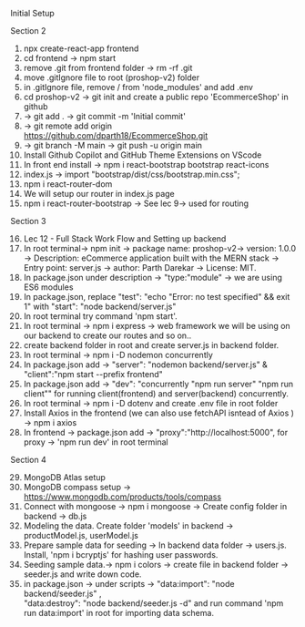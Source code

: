 Initial Setup

Section 2

1. npx create-react-app frontend
2. cd frontend -> npm start
3. remove .git from frontend folder -> rm -rf .git
4. move .gitIgnore file to root (proshop-v2) folder
5. in .gitIgnore file, remove / from 'node_modules' and add .env
6. cd proshop-v2 -> git init and create a public repo 'EcommerceShop' in github
7. -> git add . -> git commit -m 'Initial commit'
8. -> git remote add origin https://github.com/dparth18/EcommerceShop.git
9. -> git branch -M main -> git push -u origin main
10. Install Github Copilot and GitHub Theme Extensions on VScode
11. In front end install -> npm i react-bootstrap bootstrap react-icons
12. index.js -> import "bootstrap/dist/css/bootstrap.min.css";
13. npm i react-router-dom
14. We will setup our router in index.js page
15. npm i react-router-bootstrap -> See lec 9-> used for routing <LinkContaner></LinkContaner>

Section 3

16. Lec 12 - Full Stack Work Flow and Setting up backend
17. In root terminal-> npm init -> package name: proshop-v2-> version: 1.0.0 -> Description: eCommerce application built with the MERN stack -> Entry point: server.js -> author: Parth Darekar -> License: MIT.
18. In package.json under description -> "type:"module" -> we are using ES6 modules
19. In package.json, replace "test": "echo \"Error: no test specified\" && exit 1" with "start": "node backend/server.js"
20. In root terminal try command 'npm start'.
21. In root terminal -> npm i express -> web framework we will be using on our backend to create our routes and so on..
22. create backend folder in root and create server.js in backend folder.
23. In root terminal -> npm i -D nodemon concurrently
24. In package.json add -> "server": "nodemon backend/server.js" & "client":"npm start --prefix frontend"
25. In package.json add -> "dev": "concurrently \"npm run server\" \"npm run client\"" for running client(frontend) and server(backend) concurrently.
26. In root terminal -> npm i -D dotenv and create .env file in root folder
27. Install Axios in the frontend (we can also use fetchAPI isntead of Axios ) -> npm i axios
28. In frontend -> package.json add -> "proxy":"http://localhost:5000", for proxy -> 'npm run dev' in root terminal

Section 4

29. MongoDB Atlas setup
30. MongoDB compass setup -> https://www.mongodb.com/products/tools/compass
31. Connect with mongoose -> npm i mongoose -> Create config folder in backend -> db.js
32. Modeling the data. Create folder 'models' in backend -> productModel.js, userModel.js
33. Prepare sample data for seeding -> In backend data folder -> users.js. Install, 'npm i bcryptjs' for hashing user passwords.
34. Seeding sample data.-> npm i colors -> create file in backend folder -> seeder.js and write down code.
35. in package.json -> under scripts -> "data:import": "node backend/seeder.js" ,  
    "data:destroy": "node backend/seeder.js -d" and run command 'npm run data:import' in root for importing data schema.
